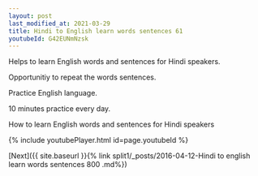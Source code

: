 ```yaml
---
layout: post
last_modified_at: 2021-03-29
title: Hindi to English learn words sentences 61 
youtubeId: G42EUNmNzsk
---
```

 
 
Helps to learn English words and sentences for Hindi speakers.

Opportunitiy to repeat the words sentences. 

Practice English language. 
 
10 minutes practice every day. 
 
How to learn English words and sentences for Hindi speakers 
 
{% include youtubePlayer.html id=page.youtubeId %}
 
 
[Next]({{ site.baseurl }}{% link  split1/_posts/2016-04-12-Hindi to english learn words sentences 800 .md%})
 
